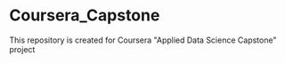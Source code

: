 # Coursera_Capstone
This repository is created for Coursera "Applied Data Science Capstone" project
